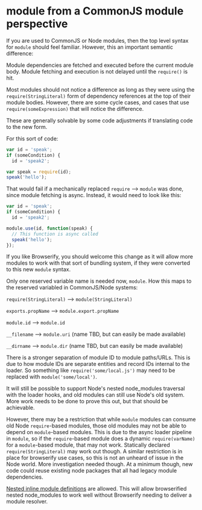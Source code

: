 # module from a CommonJS module perspective

If you are used to CommonJS or Node modules, then the top level syntax for `module` should feel familiar. However, this an important semantic difference:

Module dependencies are fetched and executed before the current module body. Module fetching and execution is not delayed until the `require()` is hit.

Most modules should not notice a difference as long as they were using the `require(StringLiteral)` form of dependency references at the top of their module bodies. However, there are some cycle cases, and cases that use `require(someExpression)` that will notice the difference.

These are generally solvable by some code adjustments if translating code to the new form.

For this sort of code:

```javascript
var id = 'speak';
if (someCondition) {
  id = 'speak2';

var speak = require(id);
speak('hello');
```

That would fail if a mechanically replaced `require` --> `module` was done, since module fetching is async. Instead, it would need to look like this:

```javascript
var id = 'speak';
if (someCondition) {
  id = 'speak2';

module.use(id, function(speak) {
  // This function is async called
  speak('hello');
});
```

If you like Browserify, you should welcome this change as it will allow more modules to work with that sort of bundling system, if they were converted to this new `module` syntax.

Only one reserved variable name is needed now, `module`. How this maps to the reserved variabled in CommonJS/Node systems:

`require(StringLiteral)` --> `module(StringLiteral)`

`exports.propName` --> `module.export.propName`

`module.id` --> `module.id`

`__filename` --> `module.uri` (name TBD, but can easily be made available)

`__dirname` --> `module.dir` (name TBD, but can easily be made available)


There is a stronger separation of module ID to module paths/URLs. This is due to how module IDs are separate entities and record IDs internal to the loader. So something like `require('some/local.js')` may need to be replaced with `module('some/local')`.

It will still be possible to support Node's nested node_modules traversal with the loader hooks, and old modules can still use Node's old system. More work needs to be done to prove this out, but that should be achievable.

However, there may be a restriction that while `module` modules can consume old Node `require`-based modules, those old modules may not be able to depend on `module`-based modules. This is due to the async loader pipeline in `module`, so if the `require`-based module does a dynamic `require(varName)` for a `module`-based module, that may not work. Statically declared `require(StringLiteral)` may work out though. A similar restriction is in place for browserify use cases, so this is not an unheard of issue in the Node world. More investigation needed though. At a minimum though, new code could reuse existing node packages that all had legacy module dependencies.

[Nested inline module definitions](https://github.com/jrburke/module/blob/master/docs/api.md#multiple-local-modules) are allowed. This will allow browserified nested node_modules to work well without Browserify needing to deliver a module resolver.
